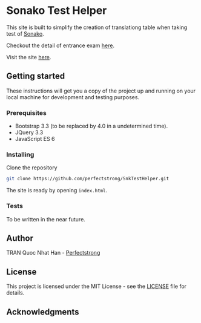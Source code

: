 # Sonako Test Helper

This site is built to simplify the creation of translationg table when taking test of [Sonako](http://sonako.wikia.com/wiki/Sonako_Light_Novel).

Checkout the detail of entrance exam [here](https://docs.google.com/document/d/1D-O3jBRr88aRgI2b6U1IwE7YTOIpS4kdeJ0PjMNi7-o/edit?usp=sharing).

Visit the site [here](https://perfectstrong.github.io/SnkTestHelper/).

## Getting started

These instructions will get you a copy of the project up and running on your local machine for development and testing purposes.

### Prerequisites

+ Bootstrap 3.3 (to be replaced by 4.0 in a undetermined time).
+ JQuery 3.3
+ JavaScript ES 6

### Installing

Clone the repository
```bash
git clone https://github.com/perfectstrong/SnkTestHelper.git
```

The site is ready by opening `index.html`.

### Tests

To be written in the near future.

## Author

TRAN Quoc Nhat Han - [Perfectstrong](http://sonako.wikia.com/wiki/User:Perfectstrong)

## License

This project is licensed under the MIT License - see the [LICENSE](LICENSE) file for details.

## Acknowledgments

